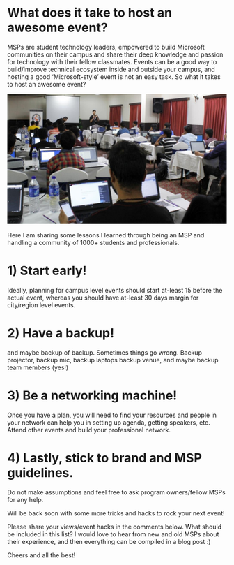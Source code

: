 # What does it take to host an awesome event?

MSPs are student technology leaders, empowered to build Microsoft communities on their campus and share their deep knowledge and passion for technology with their fellow classmates. Events can be a good way to build/improve technical ecosystem inside and outside your campus, and hosting a good ‘Microsoft-style’ event is not an easy task. So what it takes to host an awesome event?

![tech-event](https://raw.githubusercontent.com/yashrajnayak/awesome-event/master/mstcindore.JPG)

Here I am sharing some lessons I learned through being an MSP and handling a community of 1000+ students and professionals.

# 1) Start early!
Ideally, planning for campus level events should start at-least 15 before the actual event, whereas you should have at-least 30 days margin for city/region level events.

# 2) Have a backup! 
and maybe backup of backup. Sometimes things go wrong. Backup projector, backup mic, backup laptops backup venue, and maybe backup team members (yes!)

# 3) Be a networking machine! 
Once you have a plan, you will need to find your resources and people in your network can help you in setting up agenda, getting speakers, etc. Attend other events and build your professional network.

# 4) Lastly, stick to brand and MSP guidelines. 
Do not make assumptions and feel free to ask program owners/fellow MSPs for any help. 

Will be back soon with some more tricks and hacks to rock your next event!

Please share your views/event hacks in the comments below. What should be included in this list? I would love to hear from new and old MSPs about their experience, and then everything can be compiled in a blog post :)

Cheers and all the best!
